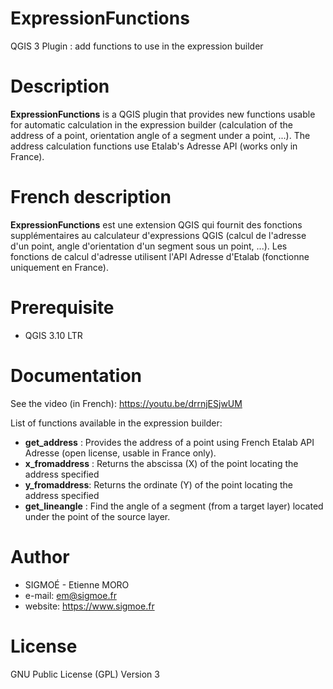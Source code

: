 # ExpressionFunctions
QGIS 3 Plugin : add functions to use in the expression builder

Description
===========
**ExpressionFunctions** is a QGIS plugin that provides new functions usable for automatic calculation in the expression builder (calculation of the address of a point, orientation angle of a segment under a point, ...). The address calculation functions use Etalab's Adresse API (works only in France).

French description
==================
**ExpressionFunctions** est une extension QGIS qui fournit des fonctions supplémentaires au calculateur d'expressions QGIS (calcul de l'adresse d'un point, angle d'orientation d'un segment sous un point, ...). Les fonctions de calcul d'adresse utilisent l'API Adresse d'Etalab (fonctionne uniquement en France).

Prerequisite
============
* QGIS 3.10 LTR

Documentation
=============
See the video (in French): https://youtu.be/drrnjESjwUM

List of functions available in the expression builder:
* **get_address** : Provides the address of a point using French Etalab API Adresse (open license, usable in France only).
* **x_fromaddress** : Returns the abscissa (X) of the point locating the address specified
* **y_fromaddress**: Returns the ordinate (Y) of the point locating the address specified
* **get_lineangle** :  Find the angle of a segment (from a target layer) located under the point of the source layer.

Author
======
* SIGMOÉ - Etienne MORO
* e-mail: em@sigmoe.fr
* website: https://www.sigmoe.fr

License
=======
GNU Public License (GPL) Version 3
